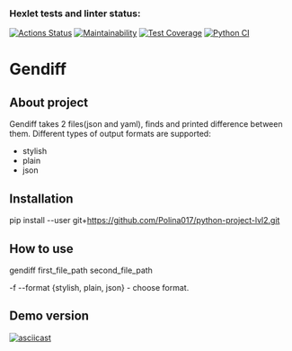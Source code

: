### Hexlet tests and linter status:
[![Actions Status](https://github.com/Polina017/python-project-lvl2/workflows/hexlet-check/badge.svg)](https://github.com/Polina017/python-project-lvl2/actions)
[![Maintainability](https://api.codeclimate.com/v1/badges/a99a88d28ad37a79dbf6/maintainability)](https://codeclimate.com/github/codeclimate/codeclimate/maintainability)
[![Test Coverage](https://api.codeclimate.com/v1/badges/a99a88d28ad37a79dbf6/test_coverage)](https://codeclimate.com/github/codeclimate/codeclimate/test_coverage)
[![Python CI](https://github.com/Polina017/python-project-lvl2/actions/workflows/pyci.yml/badge.svg)](https://github.com/Polina017/python-project-lvl2/actions/workflows/pyci.yml)
# **Gendiff**
## About project
Gendiff takes 2 files(json and yaml), finds and printed difference between them. Different types of output formats are supported:
+ stylish
+ plain 
+ json
## Installation 
pip install --user git+https://github.com/Polina017/python-project-lvl2.git
## How to use
gendiff first_file_path second_file_path

-f --format {stylish, plain, json} - choose format.
## Demo version
[![asciicast](https://asciinema.org/a/idNECMGIhX8NpvZ8gIE56kFxm.svg)](https://asciinema.org/a/idNECMGIhX8NpvZ8gIE56kFxm)
